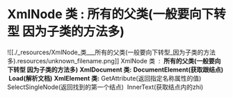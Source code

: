 # XmlNode 类 : 所有的父类(一般要向下转型 因为子类的方法多)


![[./_resources/XmlNode_类___所有的父类(一般要向下转型_因为子类的方法多).resources/unknown_filename.png]]
XmlNode 类  :  **所有的父类(一般要向下转型 因为子类的方法多)**
**XmlDocument 类:** **DocumentElement(获取跟结点)   Load(解析文档)**
**XmlElement 类:** GetAttribute(返回指定名称属性的值) SelectSingleNode(返回找到的第一个结点)  InnerText(获取结点内的zhi)

